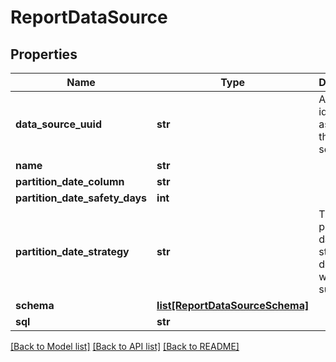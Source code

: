 # ReportDataSource

## Properties
Name | Type | Description | Notes
------------ | ------------- | ------------- | -------------
**data_source_uuid** | **str** | A unique identifier assigned to the data source. | [optional] 
**name** | **str** |  | [optional] 
**partition_date_column** | **str** |  | [optional] 
**partition_date_safety_days** | **int** |  | [optional] 
**partition_date_strategy** | **str** | The partition date strategy, defaults to weekly sunday | [optional] 
**schema** | [**list[ReportDataSourceSchema]**](ReportDataSourceSchema.md) |  | [optional] 
**sql** | **str** |  | [optional] 

[[Back to Model list]](../README.md#documentation-for-models) [[Back to API list]](../README.md#documentation-for-api-endpoints) [[Back to README]](../README.md)


